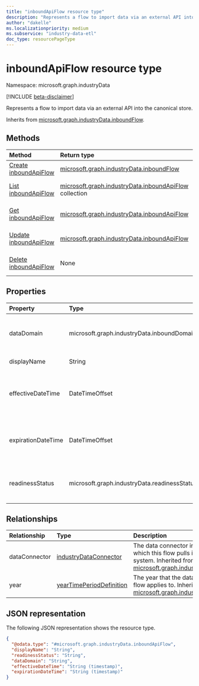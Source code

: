 ```yaml
---
title: "inboundApiFlow resource type"
description: "Represents a flow to import data via an external API into the canonical store."
author: "dakelle"
ms.localizationpriority: medium
ms.subservice: "industry-data-etl"
doc_type: resourcePageType
---
```


# inboundApiFlow resource type

Namespace: microsoft.graph.industryData

[!INCLUDE [beta-disclaimer](../../includes/beta-disclaimer.md)]

Represents a flow to import data via an external API into the canonical store.


Inherits from [microsoft.graph.industryData.inboundFlow](../resources/industrydata-inboundflow.md).

## Methods
| Method| Return type| Description|
| :------------------------------------------------------------------------------------- | :---------------------------------------------------------------------------------------------------- | :------------------------------------------------------------------------------------------------------------------------------------------- |
| [Create inboundApiFlow](../api/industrydata-inboundfileflow-post.md)                   | [microsoft.graph.industryData.inboundFlow](industrydata-inboundflow.md)                               | Create a new **inboundApiFlow** object.                                                                                                      |
| [List inboundApiFlow](../api/industrydata-inboundapiflow-list.md)                      | [microsoft.graph.industryData.inboundApiFlow](../resources/industrydata-inboundapiflow.md) collection | Get a list of the [microsoft.graph.industryData.inboundApiFlow](../resources/industrydata-inboundapiflow.md) objects and their properties.   |
| [Get inboundApiFlow](../api/industrydata-inboundapiflow-get.md)                        | [microsoft.graph.industryData.inboundApiFlow](../resources/industrydata-inboundapiflow.md)            | Read the properties and relationships of a [microsoft.graph.industryData.inboundApiFlow](../resources/industrydata-inboundapiflow.md) object.|
| [Update inboundApiFlow](../api/industrydata-inboundapiflow-update.md)                  | [microsoft.graph.industryData.inboundApiFlow](../resources/industrydata-inboundapiflow.md)            | Update the properties of a [microsoft.graph.industryData.inboundApiFlow](../resources/industrydata-inboundapiflow.md) object.                |
| [Delete inboundApiFlow](../api/industrydata-inboundapiflow-delete.md)                  | None                                                                                                  | Delete a [microsoft.graph.industryData.inboundApiFlow](../resources/industrydata-inboundapiflow.md) object.                                  |
              

## Properties
|Property|Type|Description|
|:---|:---|:---|
| dataDomain         | microsoft.graph.industryData.inboundDomain   | The broad category of data that this flow imports. Inherited from [microsoft.graph.industryData.inboundFlow](../resources/industrydata-inboundflow.md).The possible values are: `educationRostering`, `unknownFutureValue`.                                                                                                                     |
| displayName        | String                                       | The name of the activity. Inherited from [microsoft.graph.industryData.industryDataActivity](../resources/industrydata-industrydataactivity.md).                                                                                                                                                                                                |
| effectiveDateTime  | DateTimeOffset                               | The start of the time window when the flow is allowed to run. The Timestamp type represents date and time information using ISO 8601 format and is always in UTC time. For example, midnight UTC on Jan 1, 2014 is `2014-01-01T00:00:00Z`. Inherited from [microsoft.graph.industryData.inboundFlow](../resources/industrydata-inboundflow.md). |
| expirationDateTime | DateTimeOffset                               | The end of the time window when the flow is allowed to run. The Timestamp type represents date and time information using ISO 8601 format and is always in UTC time. For example, midnight UTC on Jan 1, 2014 is `2014-01-01T00:00:00Z`. Inherited from [microsoft.graph.industryData.inboundFlow](../resources/industrydata-inboundflow.md).   |
| readinessStatus    | microsoft.graph.industryData.readinessStatus | The state of the activity from creation through to ready to do work. Inherited from [microsoft.graph.industryData.industryDataActivity](../resources/industrydata-industrydataactivity.md).The possible values are: `notReady`, `ready`, `failed`, `disabled`, `expired`, `unknownFutureValue`.                                                 |

## Relationships
|Relationship|Type|Description|
|:---|:---|:---|
| dataConnector | [industryDataConnector](../resources/industrydata-industrydataconnector.md)       | The data connector in the context of which this flow pulls in data from a source system. Inherited from [microsoft.graph.industryData.inboundFlow](../resources/industrydata-inboundflow.md) |
| year          | [yearTimePeriodDefinition](../resources/industrydata-yeartimeperioddefinition.md) | The year that the data brought in via this flow applies to. Inherited from [microsoft.graph.industryData.inboundFlow](../resources/industrydata-inboundflow.md)                              |

## JSON representation
The following JSON representation shows the resource type.
<!-- {
  "blockType": "resource",
  "keyProperty": "id",
  "@odata.type": "microsoft.graph.industryData.inboundApiFlow",
  "baseType": "microsoft.graph.industryData.inboundFlow",
  "openType": false
}
-->
``` json
{
  "@odata.type": "#microsoft.graph.industryData.inboundApiFlow",
  "displayName": "String",
  "readinessStatus": "String",
  "dataDomain": "String",
  "effectiveDateTime": "String (timestamp)",
  "expirationDateTime": "String (timestamp)"
}
```

